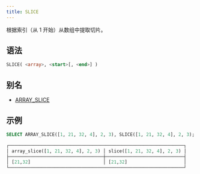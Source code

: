 ```yaml
---
title: SLICE
---
```


根据索引（从 1 开始）从数组中提取切片。

## 语法

```sql
SLICE( <array>, <start>[, <end>] )
```

## 别名

- [ARRAY_SLICE](array-slice.md)

## 示例

```sql
SELECT ARRAY_SLICE([1, 21, 32, 4], 2, 3), SLICE([1, 21, 32, 4], 2, 3);

┌─────────────────────────────────────────────────────────────────┐
│ array_slice([1, 21, 32, 4], 2, 3) │ slice([1, 21, 32, 4], 2, 3) │
├───────────────────────────────────┼─────────────────────────────┤
│ [21,32]                           │ [21,32]                     │
└─────────────────────────────────────────────────────────────────┘
```